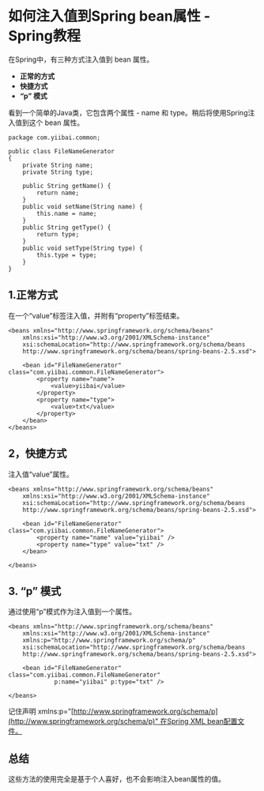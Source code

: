 # 如何注入值到Spring bean属性 - Spring教程

在Spring中，有三种方式注入值到 bean 属性。

*   **正常的方式**
*   **快捷方式**
*   **“p” 模式**

看到一个简单的Java类，它包含两个属性 - name 和 type。稍后将使用Spring注入值到这个 bean 属性。

```
package com.yiibai.common;

public class FileNameGenerator 
{
    private String name;
    private String type;

    public String getName() {
        return name;
    }
    public void setName(String name) {
        this.name = name;
    }
    public String getType() {
        return type;
    }
    public void setType(String type) {
        this.type = type;
    }
}
```

## 1.正常方式

在一个“value”标签注入值，并附有“property”标签结束。

```
<beans xmlns="http://www.springframework.org/schema/beans"
    xmlns:xsi="http://www.w3.org/2001/XMLSchema-instance"
    xsi:schemaLocation="http://www.springframework.org/schema/beans
    http://www.springframework.org/schema/beans/spring-beans-2.5.xsd">

    <bean id="FileNameGenerator" class="com.yiibai.common.FileNameGenerator">
        <property name="name">
            <value>yiibai</value>
        </property>
        <property name="type">
            <value>txt</value>
        </property>
    </bean>
</beans>
```

## 2，快捷方式

注入值“value”属性。

```
<beans xmlns="http://www.springframework.org/schema/beans"
    xmlns:xsi="http://www.w3.org/2001/XMLSchema-instance"
    xsi:schemaLocation="http://www.springframework.org/schema/beans
    http://www.springframework.org/schema/beans/spring-beans-2.5.xsd">

    <bean id="FileNameGenerator" class="com.yiibai.common.FileNameGenerator">
        <property name="name" value="yiibai" />
        <property name="type" value="txt" />
    </bean>

</beans>
```

## 3\. “p” 模式

通过使用“p”模式作为注入值到一个属性。

```
<beans xmlns="http://www.springframework.org/schema/beans"
    xmlns:xsi="http://www.w3.org/2001/XMLSchema-instance"
    xmlns:p="http://www.springframework.org/schema/p"
    xsi:schemaLocation="http://www.springframework.org/schema/beans
    http://www.springframework.org/schema/beans/spring-beans-2.5.xsd">

    <bean id="FileNameGenerator" class="com.yiibai.common.FileNameGenerator" 
             p:name="yiibai" p:type="txt" />

</beans>
```

记住声明 xmlns:p=”[http://www.springframework.org/schema/p](http://www.springframework.org/schema/p)" 在Spring XML bean配置文件。

## 总结

这些方法的使用完全是基于个人喜好，也不会影响注入bean属性的值。

